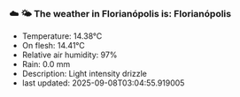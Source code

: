 ### ☁️ 🌤️  The weather in Florianópolis is: Florianópolis

- Temperature: 14.38°C
- On flesh: 14.41°C
- Relative air humidity: 97%
- Rain: 0.0 mm
- Description: Light intensity drizzle
- last updated: 2025-09-08T03:04:55.919005

